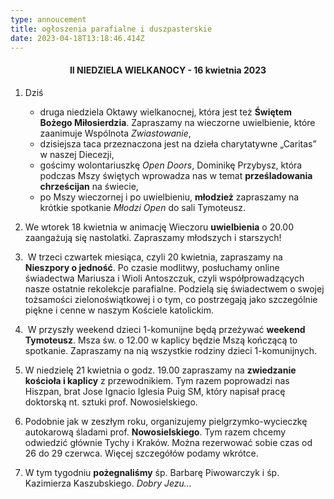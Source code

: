 ```yaml
---
type: annoucement
title: ogłoszenia parafialne i duszpasterskie
date: 2023-04-18T13:18:46.414Z
---
```

<!--StartFragment-->

<h4 style="text-align:center;">II NIEDZIELA WIELKANOCY - 16 kwietnia 2023</h4>

1. Dziś

   * druga niedziela Oktawy wielkanocnej, która jest też **Świętem Bożego Miłosierdzia**. Zapraszamy na wieczorne uwielbienie, które zaanimuje Wspólnota *Zwiastowanie*,
   * dzisiejsza taca przeznaczona jest na dzieła charytatywne „Caritas” w naszej Diecezji,
   * gościmy wolontariuszkę *Open Doors*, Dominikę Przybysz, która podczas Mszy świętych wprowadza nas w temat **prześladowania** **chrześcijan** na świecie,
   * po Mszy wieczornej i po uwielbieniu, **młodzież** zapraszamy na krótkie spotkanie *Młodzi Open* do sali Tymoteusz.
2. We wtorek 18 kwietnia w animację Wieczoru **uwielbienia** o 20.00 zaangażują się nastolatki. Zapraszamy młodszych i starszych!
3.  W trzeci czwartek miesiąca, czyli 20 kwietnia, zapraszamy na **Nieszpory o jedność**. Po czasie modlitwy, posłuchamy online świadectwa Mariusza i Wioli Antoszczuk, czyli współprowadzących nasze ostatnie rekolekcje parafialne. Podzielą się świadectwem o swojej tożsamości zielonoświątkowej i o tym, co postrzegają jako szczególnie piękne i cenne w naszym Kościele katolickim.
4.  W przyszły weekend dzieci 1-komunijne będą przeżywać **weekend Tymoteusz**. Msza św. o 12.00 w kaplicy będzie Mszą kończącą to spotkanie. Zapraszamy na nią wszystkie rodziny dzieci 1-komunijnych.
5. W niedzielę 21 kwietnia o godz. 19.00 zapraszamy na **zwiedzanie kościoła i kaplicy** z przewodnikiem. Tym razem poprowadzi nas Hiszpan, brat Jose Ignacio Iglesia Puig SM, który napisał pracę doktorską nt. sztuki prof. Nowosielskiego.
6. Podobnie jak w zeszłym roku, organizujemy pielgrzymko-wycieczkę autokarową śladami prof. **Nowosielskiego**. Tym razem chcemy odwiedzić głównie Tychy i Kraków. Można rezerwować sobie czas od 26 do 29 czerwca. Więcej szczegółów podamy wkrótce.
7. W tym tygodniu **pożegnaliśmy** śp. Barbarę Piwowarczyk i śp. Kazimierza Kaszubskiego. *Dobry Jezu…*

<!--EndFragment-->